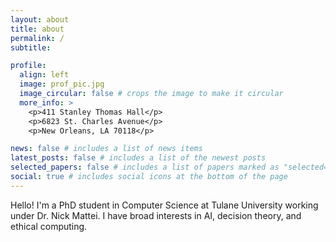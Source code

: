 ```yaml
---
layout: about
title: about
permalink: /
subtitle:

profile:
  align: left
  image: prof_pic.jpg
  image_circular: false # crops the image to make it circular
  more_info: >
    <p>411 Stanley Thomas Hall</p>
    <p>6823 St. Charles Avenue</p>
    <p>New Orleans, LA 70118</p>

news: false # includes a list of news items
latest_posts: false # includes a list of the newest posts
selected_papers: false # includes a list of papers marked as "selected={true}"
social: true # includes social icons at the bottom of the page
---
```


Hello! I'm a PhD student in Computer Science at Tulane University working under Dr. Nick Mattei. I have broad interests in AI, decision theory, and ethical computing. 
